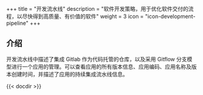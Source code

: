 ﻿+++
title = "开发流水线"
description = "软件开发策略，用于优化软件交付的流程，以尽快得到高质量、有价值的软件"
weight = 3
icon = "icon-development-pipeline"
+++

## 介绍
开发流水线中描述了集成 Gitlab 作为代码托管的仓库，以及采用 Gitflow 分支模型进行一个应用的管理。可以查看应用的所有版本信息、应用编码、应用名称及版本创建时间，并描述了应用的持续集成流水线信息。

{{< docdir >}}
